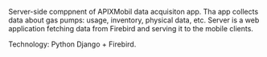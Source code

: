 Server-side comppnent of APIXMobil data acquisiton app. Tha app collects data about gas pumps: usage, inventory, physical data, etc. Server is a web application fetching data from Firebird and serving it to the mobile clients.

Technology: Python Django + Firebird.
